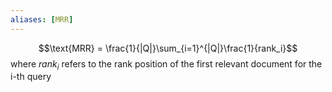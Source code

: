 ```yaml
---
aliases: [MRR]
---
```


$$\text{MRR} = \frac{1}{|Q|}\sum_{i=1}^{|Q|}\frac{1}{rank_i}$$ where $rank_i$ refers to the rank position of the first relevant document for the i-th query